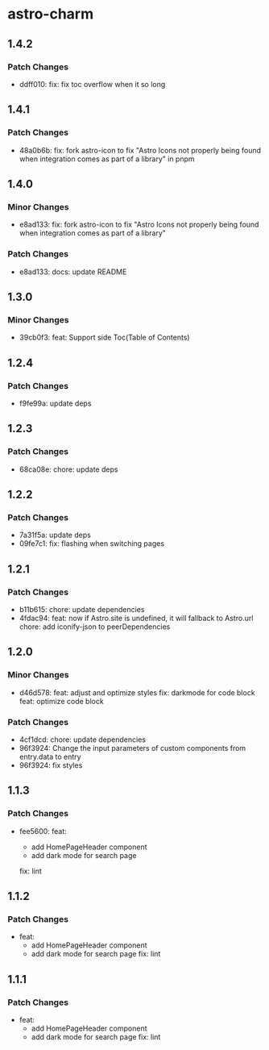 # astro-charm

## 1.4.2

### Patch Changes

- ddff010: fix: fix toc overflow when it so long

## 1.4.1

### Patch Changes

- 48a0b6b: fix: fork astro-icon to fix "Astro Icons not properly being found when integration comes as part of a library" in pnpm

## 1.4.0

### Minor Changes

- e8ad133: fix: fork astro-icon to fix "Astro Icons not properly being found when integration comes as part of a library"

### Patch Changes

- e8ad133: docs: update README

## 1.3.0

### Minor Changes

- 39cb0f3: feat: Support side Toc(Table of Contents)

## 1.2.4

### Patch Changes

- f9fe99a: update deps

## 1.2.3

### Patch Changes

- 68ca08e: chore: update deps

## 1.2.2

### Patch Changes

- 7a31f5a: update deps
- 09fe7c1: fix: flashing when switching pages

## 1.2.1

### Patch Changes

- b11b615: chore: update dependencies
- 4fdac94: feat: now if Astro.site is undefined, it will fallback to Astro.url
  chore: add iconify-json to peerDependencies

## 1.2.0

### Minor Changes

- d46d578: feat: adjust and optimize styles
  fix: darkmode for code block
  feat: optimize code block

### Patch Changes

- 4cf1dcd: chore: update dependencies
- 96f3924: Change the input parameters of custom components from entry.data to entry
- 96f3924: fix styles

## 1.1.3

### Patch Changes

- fee5600: feat:
  - add HomePageHeader component
  - add dark mode for search page

  fix: lint

## 1.1.2

### Patch Changes

- feat:
  - add HomePageHeader component
  - add dark mode for search page
    fix: lint

## 1.1.1

### Patch Changes

- feat:
  - add HomePageHeader component
  - add dark mode for search page
    fix: lint
